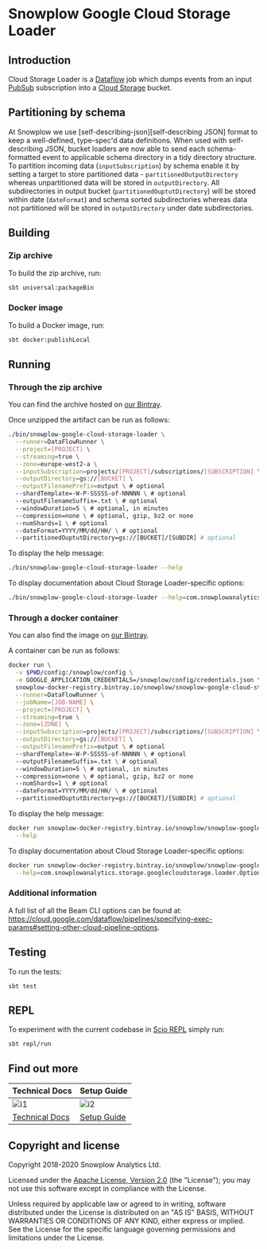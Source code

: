# Snowplow Google Cloud Storage Loader

## Introduction

Cloud Storage Loader is a [Dataflow][dataflow] job which dumps events from an input
[PubSub][pubsub] subscription into a [Cloud Storage][storage] bucket.

## Partitioning by schema

At Snowplow we use [self-describing-json][self-describing JSON] format to keep a well-defined, type-spec'd data definitions. When used with self-describing JSON, bucket loaders are now able to send each schema-formatted event to applicable schema directory in a tidy directory structure.
To partition incoming data (`inputSubscription`) by schema enable it by setting a target to store partitioned data - `partitionedOutputDirectory` whereas unpartitioned data will be stored in `outputDirectory`. All subdirectories in output bucket (`partitionedOuptutDirectory`) will be stored within date (`dateFormat`) and schema sorted subdirectories whereas data not partitioned will be stored in `outputDirectory` under date subdirectories.

## Building

### Zip archive

To build the zip archive, run:

```bash
sbt universal:packageBin
```

### Docker image

To build a Docker image, run:

```bash
sbt docker:publishLocal
```

## Running

### Through the zip archive

You can find the archive hosted on [our Bintray][bintray].

Once unzipped the artifact can be run as follows:

```bash
./bin/snowplow-google-cloud-storage-loader \
  --runner=DataFlowRunner \
  --project=[PROJECT] \
  --streaming=true \
  --zone=europe-west2-a \
  --inputSubscription=projects/[PROJECT]/subscriptions/[SUBSCRIPTION] \
  --outputDirectory=gs://[BUCKET] \
  --outputFilenamePrefix=output \ # optional
  --shardTemplate=-W-P-SSSSS-of-NNNNN \ # optional
  --outputFilenameSuffix=.txt \ # optional
  --windowDuration=5 \ # optional, in minutes
  --compression=none \ # optional, gzip, bz2 or none
  --numShards=1 \ # optional
  --dateFormat=YYYY/MM/dd/HH/ \ # optional
  --partitionedOuptutDirectory=gs://[BUCKET]/[SUBDIR] # optional
```

To display the help message:

```bash
./bin/snowplow-google-cloud-storage-loader --help
```

To display documentation about Cloud Storage Loader-specific options:

```bash
./bin/snowplow-google-cloud-storage-loader --help=com.snowplowanalytics.storage.googlecloudstorage.loader.Options
```

### Through a docker container

You can also find the image on [our Bintray][bintray-docker].

A container can be run as follows:

```bash
docker run \
  -v $PWD/config:/snowplow/config \
  -e GOOGLE_APPLICATION_CREDENTIALS=/snowplow/config/credentials.json \ # if running outside GCP
  snowplow-docker-registry.bintray.io/snowplow/snowplow-google-cloud-storage-loader:0.2.0 \
  --runner=DataFlowRunner \
  --jobName=[JOB-NAME] \
  --project=[PROJECT] \
  --streaming=true \
  --zone=[ZONE] \
  --inputSubscription=projects/[PROJECT]/subscriptions/[SUBSCRIPTION] \
  --outputDirectory=gs://[BUCKET] \
  --outputFilenamePrefix=output \ # optional
  --shardTemplate=-W-P-SSSSS-of-NNNNN \ # optional
  --outputFilenameSuffix=.txt \ # optional
  --windowDuration=5 \ # optional, in minutes
  --compression=none \ # optional, gzip, bz2 or none
  --numShards=1 \ # optional
  --dateFormat=YYYY/MM/dd/HH/ \ # optional
  --partitionedOuptutDirectory=gs://[BUCKET]/[SUBDIR] # optional
```

To display the help message:

```bash
docker run snowplow-docker-registry.bintray.io/snowplow/snowplow-google-cloud-storage-loader:0.2.0 \
  --help
```

To display documentation about Cloud Storage Loader-specific options:

```bash
docker run snowplow-docker-registry.bintray.io/snowplow/snowplow-google-cloud-storage-loader:0.2.0 \
  --help=com.snowplowanalytics.storage.googlecloudstorage.loader.Options
```

### Additional information

A full list of all the Beam CLI options can be found at:
https://cloud.google.com/dataflow/pipelines/specifying-exec-params#setting-other-cloud-pipeline-options.

## Testing

To run the tests:

```
sbt test
```

## REPL

To experiment with the current codebase in [Scio REPL](https://github.com/spotify/scio/wiki/Scio-REPL)
simply run:

```
sbt repl/run
```

## Find out more

| Technical Docs              | Setup Guide           |
|-----------------------------|-----------------------|
| ![i1][techdocs-image]       | ![i2][setup-image]    |
| [Technical Docs][techdocs]  | [Setup Guide][setup]  |

## Copyright and license

Copyright 2018-2020 Snowplow Analytics Ltd.

Licensed under the [Apache License, Version 2.0][license] (the "License");
you may not use this software except in compliance with the License.

Unless required by applicable law or agreed to in writing, software
distributed under the License is distributed on an "AS IS" BASIS,
WITHOUT WARRANTIES OR CONDITIONS OF ANY KIND, either express or implied.
See the License for the specific language governing permissions and
limitations under the License.

[pubsub]: https://cloud.google.com/pubsub/
[storage]: https://cloud.google.com/storage/
[dataflow]: https://cloud.google.com/dataflow/
[self-describing-json]: https://snowplowanalytics.com/blog/2014/05/15/introducing-self-describing-jsons/

[bintray]: https://bintray.com/snowplow/snowplow-generic/snowplow-google-cloud-storage-loader
[bintray-docker]: https://bintray.com/snowplow/registry/snowplow%3Asnowplow-google-cloud-storage-loader

[license]: http://www.apache.org/licenses/LICENSE-2.0

[techdocs-image]: https://d3i6fms1cm1j0i.cloudfront.net/github/images/techdocs.png
[setup-image]: https://d3i6fms1cm1j0i.cloudfront.net/github/images/setup.png
[techdocs]: https://github.com/snowplow/snowplow/wiki/Snowplow-Google-Cloud-Storage-Loader
[setup]: https://github.com/snowplow/snowplow/wiki/setting-up-snowplow-google-cloud-storage-loader
